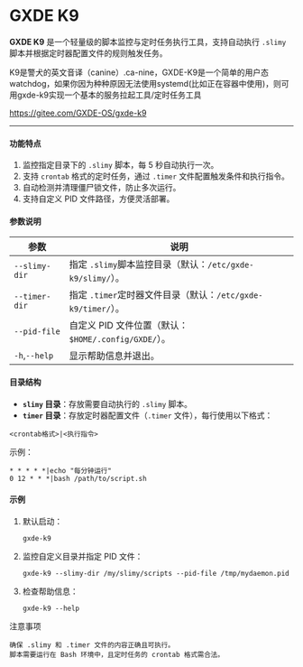 # GXDE K9

**GXDE K9** 是一个轻量级的脚本监控与定时任务执行工具，支持自动执行 `.slimy` 脚本并根据定时器配置文件的规则触发任务。

K9是警犬的英文音译（canine）.ca-nine，GXDE-K9是一个简单的用户态watchdog，如果你因为种种原因无法使用systemd(比如正在容器中使用)，则可用gxde-k9实现一个基本的服务拉起工具/定时任务工具

https://gitee.com/GXDE-OS/gxde-k9

---

#### **功能特点**

1. 监控指定目录下的 `.slimy` 脚本，每 5 秒自动执行一次。
2. 支持 `crontab` 格式的定时任务，通过 `.timer` 文件配置触发条件和执行指令。
3. 自动检测并清理僵尸锁文件，防止多次运行。
4. 支持自定义 PID 文件路径，方便灵活部署。

#### **参数说明**

| 参数              | 说明                                                                             |
| ----------------- | -------------------------------------------------------------------------------- |
| `--slimy-dir`   | 指定 `.slimy`脚本监控目录（默认：`/etc/gxde-k9/slimy/`）。                   |
| `--timer-dir`   | 指定 `.timer`定时器文件目录（默认：`/etc/gxde-k9/timer/`）。                 |
| `--pid-file`    | 自定义 PID 文件位置（默认： `$HOME/.config/GXDE/`）。 |
| `-h`,`--help` | 显示帮助信息并退出。                                                             |

#### **目录结构**

* **`slimy` 目录**：存放需要自动执行的 `.slimy` 脚本。
* **`timer` 目录**：存放定时器配置文件（`.timer` 文件），每行使用以下格式：

```
<crontab格式>|<执行指令>
```

示例：

```
* * * * *|echo "每分钟运行"
0 12 * * *|bash /path/to/script.sh
```

#### **示例**

1. 默认启动：
   
   ```
   gxde-k9
   ```
2. 监控自定义目录并指定 PID 文件：
   
   ```
   gxde-k9 --slimy-dir /my/slimy/scripts --pid-file /tmp/mydaemon.pid
   ```
3. 检查帮助信息：
   
   ```
   gxde-k9 --help
   ```

注意事项

```
确保 .slimy 和 .timer 文件的内容正确且可执行。
脚本需要运行在 Bash 环境中，且定时任务的 crontab 格式需合法。
```

